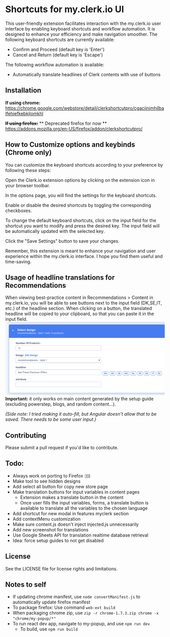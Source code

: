 # Shortcuts for my.clerk.io UI

This user-friendly extension facilitates interaction with the my.clerk.io user interface by enabling keyboard shortcuts and workflow automation. It is designed to enhance your efficiency and make navigation smoother. The following keyboard shortcuts are currently available:

-   Confirm and Proceed (default key is 'Enter')
-   Cancel and Return (default key is 'Escape')

The following workflow automation is available:

-   Automatically translate headlines of Clerk contents with use of buttons

## Installation

**If using chrome:**
https://chrome.google.com/webstore/detail/clerkshortcutpro/cgacjinjmhilbalfehjefkebkjlomkhl


~~**If using firefox:**~~ ** Deprecated firefox for now ** 
https://addons.mozilla.org/en-US/firefox/addon/clerkshortcutpro/

## How to Customize options and keybinds (Chrome only)

You can customize the keyboard shortcuts according to your preference by following these steps:

Open the Clerk.io extension options by clicking on the extension icon in your browser toolbar.

In the options page, you will find the settings for the keyboard shortcuts.

Enable or disable the desired shortcuts by toggling the corresponding checkboxes.

To change the default keyboard shortcuts, click on the input field for the shortcut you want to modify and press the desired key. The input field will be automatically updated with the selected key.

Click the "Save Settings" button to save your changes.

Remember, this extension is meant to enhance your navigation and user experience within the my.clerk.io interface. I hope you find them useful and time-saving.

## Usage of headline translations for Recommendations

When viewing best-practice content in Recommendations > Content in my.clerk.io, you will be able to see buttons next to the input field (DK,SE,IT, etc.) of the headline section. When clicking on a button, the translated headline will be copied to your clipboard, so that you can paste it in the input field.
![Example](/assets/translations_screenshot.png "Translations!")
**Important:** it only works on main content generated by the setup guide (excluding powerstep, blogs, and random content...).

_(Side note: I tried making it auto-fill, but Angular doesn't allow that to be saved. There needs to be some user input.)_

## Contributing

Please submit a pull request if you'd like to contribute.

## Todo:

-   Always work on porting to Firefox :)))
-   Make tool to see hidden designs
-   Add select all button for copy new store page
-   Make translation buttons for input variables in content pages
    -   Extension makes a translate button in the content
    -   Once user fills the input variables, forms, a translate button is available to translate all the variables to the chosen language
-   Add shortcut for new modal in features myclerk section
-   Add contextMenu customization
-   Make sure content.js doesn't inject injected.js unnecessarily
-   Add new screenshot for translations
-   Use Google Sheets API for translation realtime database retrieval
- Idea: force setup guides to not get disabled

## License

See the LICENSE file for license rights and limitations.

## Notes to self

-   If updating chrome manifest, use `node convertManifest.js` to automatically update firefox manifest
-   To package firefox: Use command `web-ext build`
-   When packaging chrome zip, use `zip -r chrome-1.7.3.zip chrome -x "chrome/my-popup/*"`
-   To run react dev app, navigate to my-popup, and use `npm run dev`
    -   To build, use `npm run build`
